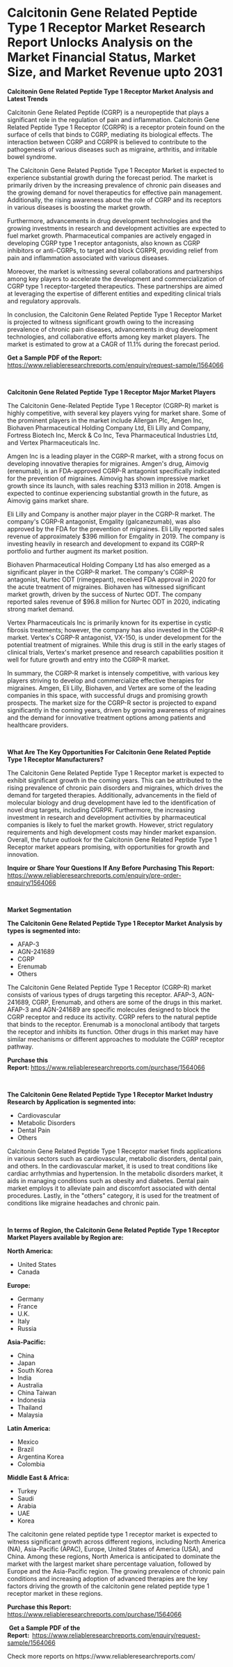 <p><h1>Calcitonin Gene Related Peptide Type 1 Receptor Market Research Report Unlocks Analysis on the Market Financial Status, Market Size, and Market Revenue upto 2031</h1></p><p><strong>Calcitonin Gene Related Peptide Type 1 Receptor Market Analysis and Latest Trends</strong></p>
<p><p>Calcitonin Gene Related Peptide (CGRP) is a neuropeptide that plays a significant role in the regulation of pain and inflammation. Calcitonin Gene Related Peptide Type 1 Receptor (CGRPR) is a receptor protein found on the surface of cells that binds to CGRP, mediating its biological effects. The interaction between CGRP and CGRPR is believed to contribute to the pathogenesis of various diseases such as migraine, arthritis, and irritable bowel syndrome.</p><p>The Calcitonin Gene Related Peptide Type 1 Receptor Market is expected to experience substantial growth during the forecast period. The market is primarily driven by the increasing prevalence of chronic pain diseases and the growing demand for novel therapeutics for effective pain management. Additionally, the rising awareness about the role of CGRP and its receptors in various diseases is boosting the market growth.</p><p>Furthermore, advancements in drug development technologies and the growing investments in research and development activities are expected to fuel market growth. Pharmaceutical companies are actively engaged in developing CGRP type 1 receptor antagonists, also known as CGRP inhibitors or anti-CGRPs, to target and block CGRPR, providing relief from pain and inflammation associated with various diseases.</p><p>Moreover, the market is witnessing several collaborations and partnerships among key players to accelerate the development and commercialization of CGRP type 1 receptor-targeted therapeutics. These partnerships are aimed at leveraging the expertise of different entities and expediting clinical trials and regulatory approvals.</p><p>In conclusion, the Calcitonin Gene Related Peptide Type 1 Receptor Market is projected to witness significant growth owing to the increasing prevalence of chronic pain diseases, advancements in drug development technologies, and collaborative efforts among key market players. The market is estimated to grow at a CAGR of 11.1% during the forecast period.</p></p>
<p><strong>Get a Sample PDF of the Report:&nbsp;</strong> <a href="https://www.reliableresearchreports.com/enquiry/request-sample/1564066">https://www.reliableresearchreports.com/enquiry/request-sample/1564066</a></p>
<p>&nbsp;</p>
<p><strong>Calcitonin Gene Related Peptide Type 1 Receptor Major Market Players</strong></p>
<p><p>The Calcitonin Gene-Related Peptide Type 1 Receptor (CGRP-R) market is highly competitive, with several key players vying for market share. Some of the prominent players in the market include Allergan Plc, Amgen Inc, Biohaven Pharmaceutical Holding Company Ltd, Eli Lilly and Company, Fortress Biotech Inc, Merck & Co Inc, Teva Pharmaceutical Industries Ltd, and Vertex Pharmaceuticals Inc.</p><p>Amgen Inc is a leading player in the CGRP-R market, with a strong focus on developing innovative therapies for migraines. Amgen's drug, Aimovig (erenumab), is an FDA-approved CGRP-R antagonist specifically indicated for the prevention of migraines. Aimovig has shown impressive market growth since its launch, with sales reaching $313 million in 2018. Amgen is expected to continue experiencing substantial growth in the future, as Aimovig gains market share.</p><p>Eli Lilly and Company is another major player in the CGRP-R market. The company's CGRP-R antagonist, Emgality (galcanezumab), was also approved by the FDA for the prevention of migraines. Eli Lilly reported sales revenue of approximately $396 million for Emgality in 2019. The company is investing heavily in research and development to expand its CGRP-R portfolio and further augment its market position.</p><p>Biohaven Pharmaceutical Holding Company Ltd has also emerged as a significant player in the CGRP-R market. The company's CGRP-R antagonist, Nurtec ODT (rimegepant), received FDA approval in 2020 for the acute treatment of migraines. Biohaven has witnessed significant market growth, driven by the success of Nurtec ODT. The company reported sales revenue of $96.8 million for Nurtec ODT in 2020, indicating strong market demand.</p><p>Vertex Pharmaceuticals Inc is primarily known for its expertise in cystic fibrosis treatments; however, the company has also invested in the CGRP-R market. Vertex's CGRP-R antagonist, VX-150, is under development for the potential treatment of migraines. While this drug is still in the early stages of clinical trials, Vertex's market presence and research capabilities position it well for future growth and entry into the CGRP-R market.</p><p>In summary, the CGRP-R market is intensely competitive, with various key players striving to develop and commercialize effective therapies for migraines. Amgen, Eli Lilly, Biohaven, and Vertex are some of the leading companies in this space, with successful drugs and promising growth prospects. The market size for the CGRP-R sector is projected to expand significantly in the coming years, driven by growing awareness of migraines and the demand for innovative treatment options among patients and healthcare providers.</p></p>
<p>&nbsp;</p>
<p><strong>What Are The Key Opportunities For Calcitonin Gene Related Peptide Type 1 Receptor Manufacturers?</strong></p>
<p><p>The Calcitonin Gene Related Peptide Type 1 Receptor market is expected to exhibit significant growth in the coming years. This can be attributed to the rising prevalence of chronic pain disorders and migraines, which drives the demand for targeted therapies. Additionally, advancements in the field of molecular biology and drug development have led to the identification of novel drug targets, including CGRPR. Furthermore, the increasing investment in research and development activities by pharmaceutical companies is likely to fuel the market growth. However, strict regulatory requirements and high development costs may hinder market expansion. Overall, the future outlook for the Calcitonin Gene Related Peptide Type 1 Receptor market appears promising, with opportunities for growth and innovation.</p></p>
<p><strong>Inquire or Share Your Questions If Any Before Purchasing This Report:</strong> <a href="https://www.reliableresearchreports.com/enquiry/pre-order-enquiry/1564066">https://www.reliableresearchreports.com/enquiry/pre-order-enquiry/1564066</a></p>
<p>&nbsp;</p>
<p><strong>Market Segmentation</strong></p>
<p><strong>The Calcitonin Gene Related Peptide Type 1 Receptor Market Analysis by types is segmented into:</strong></p>
<p><ul><li>AFAP-3</li><li>AGN-241689</li><li>CGRP</li><li>Erenumab</li><li>Others</li></ul></p>
<p><p>The Calcitonin Gene Related Peptide Type 1 Receptor (CGRP-R) market consists of various types of drugs targeting this receptor. AFAP-3, AGN-241689, CGRP, Erenumab, and others are some of the drugs in this market. AFAP-3 and AGN-241689 are specific molecules designed to block the CGRP receptor and reduce its activity. CGRP refers to the natural peptide that binds to the receptor. Erenumab is a monoclonal antibody that targets the receptor and inhibits its function. Other drugs in this market may have similar mechanisms or different approaches to modulate the CGRP receptor pathway.</p></p>
<p><strong>Purchase this Report:&nbsp;</strong><a href="https://www.reliableresearchreports.com/purchase/1564066">https://www.reliableresearchreports.com/purchase/1564066</a></p>
<p>&nbsp;</p>
<p><strong>The Calcitonin Gene Related Peptide Type 1 Receptor Market Industry Research by Application is segmented into:</strong></p>
<p><ul><li>Cardiovascular</li><li>Metabolic Disorders</li><li>Dental Pain</li><li>Others</li></ul></p>
<p><p>Calcitonin Gene Related Peptide Type 1 Receptor market finds applications in various sectors such as cardiovascular, metabolic disorders, dental pain, and others. In the cardiovascular market, it is used to treat conditions like cardiac arrhythmias and hypertension. In the metabolic disorders market, it aids in managing conditions such as obesity and diabetes. Dental pain market employs it to alleviate pain and discomfort associated with dental procedures. Lastly, in the "others" category, it is used for the treatment of conditions like migraine headaches and chronic pain.</p></p>
<p>&nbsp;</p>
<p><strong>In terms of Region, the Calcitonin Gene Related Peptide Type 1 Receptor Market Players available by Region are:</strong></p>
<p>
    <p> <strong> North America: </strong>
        <ul>
            <li>United States</li>
            <li>Canada</li>
        </ul>
        </p> 
    <p> <strong> Europe: </strong>
        <ul>
            <li>Germany</li>
            <li>France</li>
            <li>U.K.</li>
            <li>Italy</li>
            <li>Russia</li>
        </ul>
        </p> 
    <p> <strong> Asia-Pacific: </strong>
        <ul>
            <li>China</li>
            <li>Japan</li>
            <li>South Korea</li>
            <li>India</li>
            <li>Australia</li>
            <li>China Taiwan</li>
            <li>Indonesia</li>
            <li>Thailand</li>
            <li>Malaysia</li>
        </ul>
        </p> 
    <p> <strong> Latin America: </strong>
        <ul>
            <li>Mexico</li>
            <li>Brazil</li>
            <li>Argentina Korea</li>
            <li>Colombia</li>
        </ul>
        </p> 
    <p> <strong> Middle East & Africa: </strong>
        <ul>
            <li>Turkey</li>
            <li>Saudi</li>
            <li>Arabia</li>
            <li>UAE</li>
            <li>Korea</li>
        </ul>
    </p>
    </p>
<p><p>The calcitonin gene related peptide type 1 receptor market is expected to witness significant growth across different regions, including North America (NA), Asia-Pacific (APAC), Europe, United States of America (USA), and China. Among these regions, North America is anticipated to dominate the market with the largest market share percentage valuation, followed by Europe and the Asia-Pacific region. The growing prevalence of chronic pain conditions and increasing adoption of advanced therapies are the key factors driving the growth of the calcitonin gene related peptide type 1 receptor market in these regions.</p></p>
<p><strong>Purchase this Report: </strong><a href="https://www.reliableresearchreports.com/purchase/1564066">https://www.reliableresearchreports.com/purchase/1564066</a></p>
<p>&nbsp;<strong>Get a Sample PDF of the Report:&nbsp;&nbsp;</strong><a href="https://www.reliableresearchreports.com/enquiry/request-sample/1564066">https://www.reliableresearchreports.com/enquiry/request-sample/1564066</a></p>
<p><strong></strong></p>
<p>Check more reports on https://www.reliableresearchreports.com/</p>